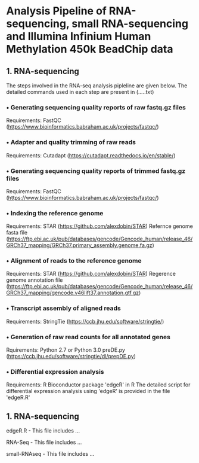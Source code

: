 # Analysis Pipeline of RNA-sequencing, small RNA-sequencing and Illumina Infinium Human Methylation 450k BeadChip data

## 1. RNA-sequencing

The steps involved in the RNA-seq analysis pipleline are given below. The detailed commands used in each step are present in (.....txt)

### • Generating sequencing quality reports of raw fastq.gz files

Requirements: 
FastQC (https://www.bioinformatics.babraham.ac.uk/projects/fastqc/)

### • Adapter and quality trimming of raw reads

Requirements: 
Cutadapt (https://cutadapt.readthedocs.io/en/stable/)

### • Generating sequencing quality reports of trimmed fastq.gz files

Requirements: 
FastQC (https://www.bioinformatics.babraham.ac.uk/projects/fastqc/)

### • Indexing the reference genome

Requirements:
STAR (https://github.com/alexdobin/STAR)
Refernce genome fasta file (https://ftp.ebi.ac.uk/pub/databases/gencode/Gencode_human/release_46/GRCh37_mapping/GRCh37.primary_assembly.genome.fa.gz)

### • Alignment of reads to the reference genome

Requirements: 
STAR (https://github.com/alexdobin/STAR)
Regerence genome annotation file (https://ftp.ebi.ac.uk/pub/databases/gencode/Gencode_human/release_46/GRCh37_mapping/gencode.v46lift37.annotation.gtf.gz)

### • Transcript assembly of aligned reads

Requirements:
StringTie (https://ccb.jhu.edu/software/stringtie/)

### • Generation of raw read counts for all annotated genes

Rquirements:
Python 2.7 or Python 3.0
preDE.py (https://ccb.jhu.edu/software/stringtie/dl/prepDE.py)

### • Differential expression analysis

Requirements: 
R
Bioconductor package 'edgeR' in R
The detailed script for differential expression analysis using 'edgeR' is provided in the file 'edgeR.R'

## 1. RNA-sequencing




edgeR.R - This file includes ...

RNA-Seq - This file includes ...

small-RNAseq - This file includes ...
